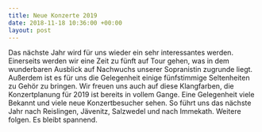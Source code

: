 ```yaml
---
title: Neue Konzerte 2019
date: 2018-11-18 10:36:00 +00:00
layout: post
---
```


Das nächste Jahr wird für uns wieder ein sehr interessantes werden. Einerseits werden wir eine Zeit zu fünft auf Tour gehen, was in dem wunderbaren Ausblick auf Nachwuchs unserer Sopranistin zugrunde liegt. Außerdem ist es für uns die Gelegenheit einige fünfstimmige Seltenheiten zu Gehör zu bringen. Wir freuen uns auch auf diese Klangfarben, die Konzertplanung für 2019 ist bereits in vollem Gange. Eine Gelegenheit viele Bekannt und viele neue Konzertbesucher sehen. So führt uns das nächste Jahr nach Reislingen, Jävenitz, Salzwedel und nach Immekath. Weitere folgen. Es bleibt spannend. 

